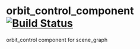 orbit_control_component [![Build Status](https://travis-ci.org/nathanfaucett/js-orbit_control_component.svg?branch=master)](https://travis-ci.org/nathanfaucett/js-orbit_control_component)
======

orbit_control component for scene_graph
